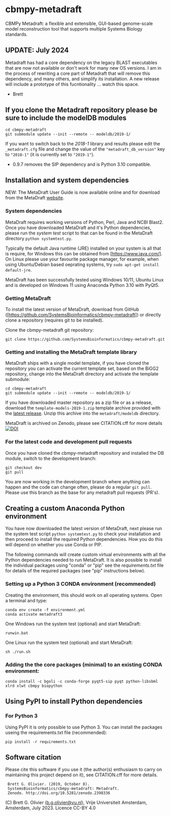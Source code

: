 # cbmpy-metadraft
CBMPy Metadraft: a flexible and extensible, GUI-based genome-scale model reconstruction tool that supports multiple Systems Biology standards.

## UPDATE: July 2024
Metadraft has had a core dependency on the legacy BLAST executables that are now not available or don't work for many new OS versions. I am in the process of rewriting a core part of Metadraft that will remove this dependency, and many others, and simplify its installation. A new release will include a prototype of this fucntionality ... watch this space.

- Brett
## If you clone the Metadraft repository please be sure to include the modelDB modules

```Shell
cd cbmpy-metadraft
git submodule update --init --remote -- modeldb/2019-1/
```
If you want to switch back to the *2018-1* library and results please edit the `_metadraft.cfg` file and change the value  of the `"metadraft_db_version"` key to `"2018-1"` (it is currently set to `"2019-1"`).

- 0.9.7 removes the SIP dependency and is Python 3.10 compatible.

## Installation and system dependencies

NEW: The MetaDraft User Guide is now available online and for download from the MetaDraft [website](https://systemsbioinformatics.github.io/cbmpy-metadraft/).

### System dependencies

MetaDraft requires working versions of Python, Perl, Java and NCBI Blast2. Once you have downloaded MetaDraft and it's Python dependencies, please run the *system test* script to that can be found in the MetaDraft directory `python systemtest.py`.

Typically the default Java runtime (JRE) installed on your system is all that is require, for Windows this can be obtained from [https://www.java.com/]. On Linux please use your favourite package manager, for example, when using Ubuntu/Debian based oeprating systems, try `sudo apt-get install default-jre`.

MetaDraft has been successfully tested using Windows 10/11, Ubuntu Linux and is developed on Windows 11 using Anaconda Python 3.10 with PyQt5.

### Getting MetaDraft

To install the latest version of MetaDraft, download from GitHub ([https://github.com/SystemsBioinformatics/cbmpy-metadraft]) or directly clone a repository (requires git to be installed).

Clone the cbmpy-metadraft git repository:

```shell
git clone https://github.com/SystemsBioinformatics/cbmpy-metadraft.git
```

### Getting and installing the MetaDraft template library

MetaDraft ships with a single model template, if you have cloned the repository you can activate the current template set, based on the BiGG2 repository, change into the MetaDraft directory and activate the template submodule:

```shell
cd cbmpy-metadraft
git submodule update --init --remote -- modeldb/2019-1/
```

If you have downloaded master repository as a zip file or as a release, download the `template-models-2019-1.zip` template archive provided with the [latest release](https://github.com/SystemsBioinformatics/cbmpy-metadraft/releases). Unzip this archive into the `metadraft/modeldb` directory.

MetaDraft is archived on Zenodo, please see CITATION.cff for more details [![DOI](https://zenodo.org/badge/132483758.svg)](https://zenodo.org/badge/latestdoi/132483758)

### For the latest code and development pull requests

Once you have cloned the cbmpy-metadraft repository and installed the DB module, switch to the development branch:

```shell
git checkout dev
git pull
```

You are now working in the development branch where anything can happen and the code can change often, please do a regular `git pull`. Please use this branch as the base for any metadraft pull requests (PR's).


## Creating a custom Anaconda Python environment

You have now downloaded the latest version of MetaDraft, next please run the system test script `python systemtest.py` to check your installation and then proceed to install the required Python dependencies. How you do this will depend on whether you use Conda or PIP.

The following commands will create custom virtual environments with all the Python dependencies needed to run MetaDraft. It is also possible to install the individual packages using "conda" or "pip" see the *requirements.txt* file for details of the required packages (see "pip" instructions below).

### Setting up a Python 3 CONDA environment (recommended)

Creating the environment, this should work on all operating systems. Open a terminal and type:

```shell
conda env create -f environment.yml
conda activate metadraft3
```

One Windows run the system test (optional) and start MetaDraft:

```shell
runwin.bat
```

One Linux run the system test (optional) and start MetaDraft:

```shell
sh ./run.sh
```

### Adding the the core packages (minimal) to an existing CONDA environment:

```shell
conda install -c bgoli -c conda-forge pyqt5-sip pyqt python-libsbml xlrd xlwt cbmpy biopython
```


## Using PyPI to install Python dependencies

### For Python 3

Using PyPI it is only possible to use Python 3. You can install the packages useing the requirements.txt file (recommended):

```shell
pip install -r requirements.txt
```

## Software citation

Please cite this software if you use it (the author(s) enthusiasm to carry on maintaining this project depend on it), see CITATION.cff for more details.

```text
 Brett G. Olivier. (2019, October 8).
 SystemsBioinformatics/cbmpy-metadraft: Metadraft.
 Zenodo. http://doi.org/10.5281/zenodo.2398336
```

(C) Brett G. Olivier (b.g.olivier@vu.nl), Vrije Universiteit Amsterdam, Amsterdam, July 2023. Licence CC-BY 4.0

